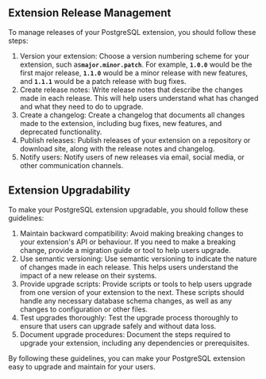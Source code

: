 <h2>Extension Release Management</h2>
<p>To manage releases of your PostgreSQL extension, you should follow these steps:</p>
<ol>
<li>Version your extension: Choose a version numbering scheme for your extension, such as<code><strong>major.minor.patch</strong></code>.&nbsp;For example,&nbsp;<code><strong>1.0.0</strong></code>&nbsp;would be the first major release,&nbsp;<code><strong>1.1.0</strong></code>&nbsp;would be a minor release with new features, and&nbsp;<code><strong>1.1.1</strong></code>&nbsp;would be a patch release with bug fixes.</li>
<li>Create release notes: Write release notes that describe the changes made in each release. This will help users understand what has changed and what they need to do to upgrade.</li>
<li>Create a changelog: Create a changelog that documents all changes made to the extension, including bug fixes, new features, and deprecated functionality.</li>
<li>Publish releases: Publish releases of your extension on a repository or download site, along with the release notes and changelog.</li>
<li>Notify users: Notify users of new releases via email, social media, or other communication channels.</li>
</ol>
<h2>Extension Upgradability </h2>
<p>To make your PostgreSQL extension upgradable, you should follow these guidelines: </p>
<ol>
<li>Maintain backward compatibility: Avoid making breaking changes to your extension's API or behaviour. If you need to make a breaking change, provide a migration guide or tool to help users upgrade.</li>
<li>Use semantic versioning: Use semantic versioning to indicate the nature of changes made in each release. This helps users understand the impact of a new release on their systems.</li>
<li>Provide upgrade scripts: Provide scripts or tools to help users upgrade from one version of your extension to the next. These scripts should handle any necessary database schema changes, as well as any changes to configuration or other files.</li>
<li>Test upgrades thoroughly: Test the upgrade process thoroughly to ensure that users can upgrade safely and without data loss.</li>
<li>Document upgrade procedures: Document the steps required to upgrade your extension, including any dependencies or prerequisites.</li>
</ol>
<p>By following these guidelines, you can make your PostgreSQL extension easy to upgrade and maintain for your users.</p>
